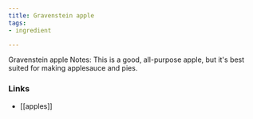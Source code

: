 ```yaml
---
title: Gravenstein apple
tags:
- ingredient

---
```

Gravenstein apple Notes: This is a good, all-purpose apple, but it's best suited for making applesauce and pies.

### Links

* [[apples]]
